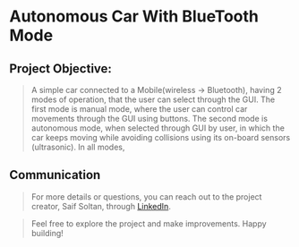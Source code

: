 # Autonomous Car With BlueTooth Mode

## Project Objective: 

> A simple car connected to a Mobile(wireless -> Bluetooth), having 2 modes of operation, that the user can select through the GUI. The first mode is manual mode, where the user can control car movements through the GUI using buttons. The second mode is autonomous mode, when selected through GUI by user, in which the car keeps moving while avoiding collisions using its on-board sensors (ultrasonic). In all modes, 

## Communication
>For more details or questions, you can reach out to the project creator, Saif Soltan, through [LinkedIn](https://www.linkedin.com/in/saif-soltan-90b740233/).

>Feel free to explore the project and make improvements. Happy building!
